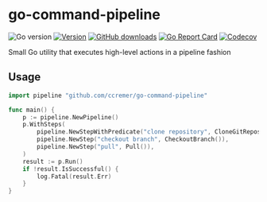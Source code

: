 # go-command-pipeline

![Go version](https://img.shields.io/github/go-mod/go-version/ccremer/go-command-pipeline)
[![Version](https://img.shields.io/github/v/release/ccremer/go-command-pipeline)][releases]
[![GitHub downloads](https://img.shields.io/github/downloads/ccremer/go-command-pipeline/total)][releases]
[![Go Report Card](https://goreportcard.com/badge/github.com/ccremer/go-command-pipeline)][goreport]
[![Codecov](https://img.shields.io/codecov/c/github/ccremer/go-command-pipeline?token=XGOC4XUMJ5)][codecov]

Small Go utility that executes high-level actions in a pipeline fashion

## Usage

```go
import pipeline "github.com/ccremer/go-command-pipeline"

func main() {
	p := pipeline.NewPipeline()
	p.WithSteps(
		pipeline.NewStepWithPredicate("clone repository", CloneGitRepository(), pipeline.Not(DirExists("my-repo"))),
		pipeline.NewStep("checkout branch", CheckoutBranch()),
		pipeline.NewStep("pull", Pull()),
	)
	result := p.Run()
	if !result.IsSuccessful() {
		log.Fatal(result.Err)
	}
}
```

[releases]: https://github.com/ccremer/go-command-pipeline/releases
[codecov]: https://app.codecov.io/gh/ccremer/go-command-pipeline
[goreport]: https://goreportcard.com/report/github.com/ccremer/go-command-pipeline
